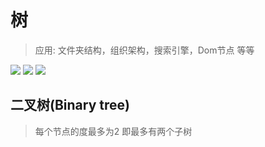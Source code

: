 # 树
> 应用: 文件夹结构，组织架构，搜索引擎，Dom节点 等等

![](images/2021-06-02-09-15-43.png)
![](images/2021-06-02-09-18-49.png)
![](images/2021-06-02-09-20-16.png)

## 二叉树(Binary tree)
> 每个节点的度最多为2 即最多有两个子树